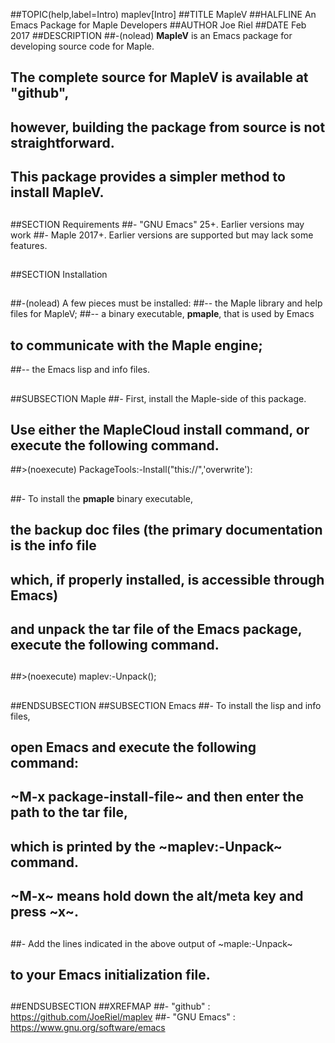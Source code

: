 ##TOPIC(help,label=Intro) maplev[Intro]
##TITLE MapleV
##HALFLINE An Emacs Package for Maple Developers
##AUTHOR   Joe Riel
##DATE     Feb 2017
##DESCRIPTION
##-(nolead) **MapleV** is an Emacs package for developing source code for Maple.
##  The complete source for MapleV is available at "github",
##  however, building the package from source is not straightforward.
##  This package provides a simpler method to install MapleV.
##
##SECTION Requirements
##- "GNU Emacs" 25+.  Earlier versions may work
##- Maple 2017+.  Earlier versions are supported but may lack some features.
##
##SECTION Installation
##
##-(nolead) A few pieces must be installed:
##-- the Maple library and help files for MapleV;
##-- a binary executable, **pmaple**, that is used by Emacs
##   to communicate with the Maple engine;
##-- the Emacs lisp and info files.
##
##SUBSECTION Maple
##- First, install the Maple-side of this package.
##  Use either the MapleCloud install command, or execute the following command.
##>(noexecute) PackageTools:-Install("this://",'overwrite'):
##
##- To install the **pmaple** binary executable,
##  the backup doc files (the primary documentation is the info file
##  which, if properly installed, is accessible through Emacs)
##  and unpack the tar file of the Emacs package, execute the following command.
##
##>(noexecute) maplev:-Unpack();
##
##ENDSUBSECTION
##SUBSECTION Emacs
##- To install the lisp and info files,
##  open Emacs and execute the following command:
##  ~M-x package-install-file~ and then enter the path to the tar file,
##  which is printed by the ~maplev:-Unpack~ command.
##  ~M-x~ means hold down the alt/meta key and press ~x~.
##
##- Add the lines indicated in the above output of ~maple:-Unpack~
##  to your Emacs initialization file.
##
##
##ENDSUBSECTION
##XREFMAP
##- "github" : https://github.com/JoeRiel/maplev
##- "GNU Emacs" : https://www.gnu.org/software/emacs
